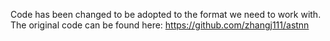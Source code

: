 Code has been changed to be adopted to the format we need to work with.<br>
The original code can be found here: https://github.com/zhangj111/astnn